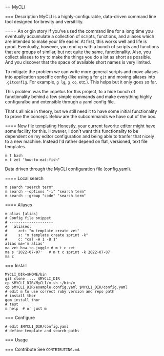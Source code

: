 == MyCLI

=== Description
MyCLI is a highly-configurable, data-driven command line tool designed for
brevity and versitility.

==== An origin story
If you've used the command line for a long time you eventually accumulate a
collection of scripts, functions, and aliases which are intended to make
your life easier. At first, this works well and life is good. Eventually,
however, you end up with a bunch of scripts and functions that are groups of
similar, but not quite the same, functionality. Also, you collect aliases to try
to make the things you do a lot as short as possible. And you discover that the
space of available short names is very limited.

To mitigate the problem we can write more general scripts and move aliases into
application specific config (like using `g` for `git` and moving aliases into
`.gitconfig`. For example, `g lg`, `g co`, etc.). This helps but it only goes
so far.

This problem was the impetus for this project, to a hide bunch of functionality
behind a few simple commands and make everything highly configuralbe and
extensible through a yaml config file.

That's all nice in theory, but we still need it to have some initial
functionality to prove the concept. Below are the subcommands we have out of the
box.

==== New file templating
Honestly, your current favorite editor might have some facility for this.
However, I don't want this functionality to be dependent on my editor
configuration and being able to tranfer that nicely to a new machine.
Instead I'd rather depend on flat, versioned, text file templates.

```shell
m t bash
m t zet "how-to-eat-fish"
```

Data driven through the MyCLI configuration file (config.yaml).

==== Local search

```shell
m search "search term"
m search --options "-i" "search term"
m search --group "code" "search term"
```

==== Aliases

```shell
m alias [alias]
# Config file snippet
# --------------------
#   aliases:
#     zet: "m template create zet"
#     s: "m template create sprint -k"
#     c: "cal -A 1 -B 1"
alias ma='m alias'
ma zet how-to-juggle # m t c zet
ma s '2022-07-07'   # m t c sprint -k 2022-07-07
ma c
```

=== Install

```shell
MYCLI_DIR=$HOME/bin
git clone .... $MYCLI_DIR
cp $MYCLI_DIR/MyCLI/m.sh ~/bin/m
cp $MYCLI_DIR/example.config.yaml $MYCLI_DIR/config.yaml
# edit m to use correct ruby version and repo path
# install thor
gem install thor
# test
m help  # or just m
```

=== Configure

```shell
# edit $MYCLI_DIR/config.yaml
# define template and search paths
```

=== Usage


=== Contribute
See `CONTRIBUTING.md`.

